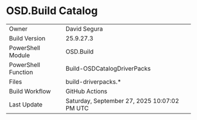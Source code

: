 ﻿# OSD.Build Catalog

| | |
|-|-|
| Owner | David Segura |
| Build Version | 25.9.27.3 |
| PowerShell Module | OSD.Build |
| PowerShell Function | Build-OSDCatalogDriverPacks |
| Files | build-driverpacks.* |
| Build Workflow | GitHub Actions |
| Last Update | Saturday, September 27, 2025 10:07:02 PM UTC |
